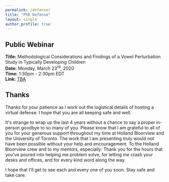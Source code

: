 ```yaml
---
permalink: /defense/
title: "PhD Defense"
layout: single
author_profile: true
---
```


## Public Webinar
**Title:** Methodological Considerations and Findings of a Vowel Perturbation Study in Typically Developing Children
<br>
**Date:** Monday, March 23<sup>rd</sup>, 2020
<br>
**Time:** 1:30pm - 2:30pm EDT
<br>
**Link:** [TBA](http://stephaniecheung.ca/defense)

## Thanks
Thanks for your patience as I work out the logistical details of hosting a virtual defense. I hope that you are all keeping safe and well.

It's strange to wrap up the last 4 years without a chance to say a proper in-person goodbye to so many of you. Please know that I am grateful to all of you for your generous support throughout my time at Holland Bloorview and the University of Toronto. The work that I am presenting truly would not have been possible without your help and encouragement. To the Holland Bloorview crew and to my mentors, especially: Thank you for the hours that you've poured into helping me problem solve, for letting me crash your desks and offices, and for every kind word along the way.

I hope that I'll get to see each and every one of you soon. Stay safe and take care.
